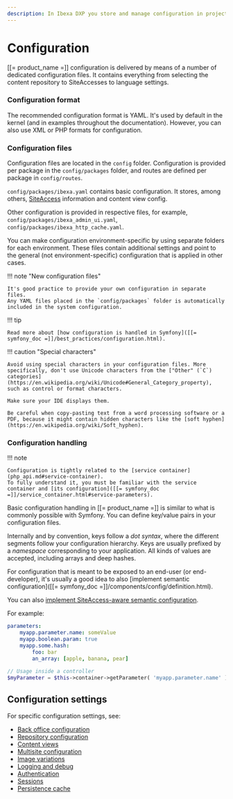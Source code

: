 ```yaml
---
description: In Ibexa DXP you store and manage configuration in project files, typically in YAML format.
---
```


# Configuration

[[= product_name =]] configuration is delivered by means of a number of dedicated configuration files.
It contains everything from selecting the content repository to SiteAccesses to language settings.

### Configuration format

The recommended configuration format is YAML.
It's used by default in the kernel (and in examples throughout the documentation).
However, you can also use XML or PHP formats for configuration.

### Configuration files

Configuration files are located in the `config` folder.
Configuration is provided per package in the `config/packages` folder, and routes are defined per package in `config/routes`.

`config/packages/ibexa.yaml` contains basic configuration.
It stores, among others, [SiteAccess](multisite.md) information and content view config.

Other configuration is provided in respective files, for example, `config/packages/ibexa_admin_ui.yaml`, `config/packages/ibexa_http_cache.yaml`.

You can make configuration environment-specific by using separate folders for each environment.
These files contain additional settings and point to the general (not environment-specific) configuration that is applied in other cases.

!!! note "New configuration files"

    It's good practice to provide your own configuration in separate files.
    Any YAML files placed in the `config/packages` folder is automatically included in the system configuration.

!!! tip

    Read more about [how configuration is handled in Symfony]([[= symfony_doc =]]/best_practices/configuration.html).

!!! caution "Special characters"

    Avoid using special characters in your configuration files. More specifically, don't use Unicode characters from the ["Other" (`C`) categories](https://en.wikipedia.org/wiki/Unicode#General_Category_property), such as control or format characters.

    Make sure your IDE displays them.

    Be careful when copy-pasting text from a word processing software or a PDF, because it might contain hidden characters like the [soft hyphen](https://en.wikipedia.org/wiki/Soft_hyphen).

### Configuration handling

!!! note

    Configuration is tightly related to the [service container](php_api.md#service-container).
    To fully understand it, you must be familiar with the service container and [its configuration]([[= symfony_doc =]]/service_container.html#service-parameters).

Basic configuration handling in [[= product_name =]] is similar to what is commonly possible with Symfony.
You can define key/value pairs in your configuration files.

Internally and by convention, keys follow a *dot syntax*, where the different segments follow your configuration hierarchy.
Keys are usually prefixed by a *namespace* corresponding to your application.
All kinds of values are accepted, including arrays and deep hashes.

For configuration that is meant to be exposed to an end-user (or end-developer), it's usually a good idea to also [implement semantic configuration]([[= symfony_doc =]]/components/config/definition.html).

You can also [implement SiteAccess-aware semantic configuration](siteaccess_aware_configuration.md).

For example:

``` yaml
parameters:
    myapp.parameter.name: someValue
    myapp.boolean.param: true
    myapp.some.hash:
        foo: bar
        an_array: [apple, banana, pear]
```

``` php
// Usage inside a controller
$myParameter = $this->container->getParameter( 'myapp.parameter.name' );
```

## Configuration settings

For specific configuration settings, see:

- [Back office configuration](back_office_configuration.md)
- [Repository configuration](repository_configuration.md)
- [Content views](template_configuration.md)
- [Multisite configuration](multisite_configuration.md)
- [Image variations](images.md#configuring-image-variations)
- [Logging and debug](devops.md#logging-and-debug-configuration)
- [Authentication](development_security.md#symfony-authentication)
- [Sessions](sessions.md#configuration)
- [Persistence cache](persistence_cache.md#persistence-cache-configuration)
